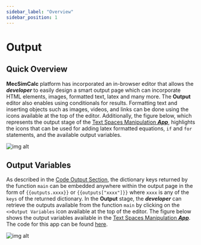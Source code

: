 ```yaml
---
sidebar_label: "Overview"
sidebar_position: 1
---
```


# Output

## Quick Overview

**MecSimCalc** platform has incorporated an in-browser editor that allows the _**developer**_ to easily design a smart output page which can incorporate HTML elements, images, formatted text, latex and many more. The **Output** editor also enables using conditionals for results. Formatting text and inserting objects such as images, videos, and links can be done using the icons available at the top of the editor. Additionally, the figure below, which represents the output stage of the [Text Spaces Manipulation _**App**_](https://mecsimcalc.com/app/6383921/text_spaces_manipulation_function), highlights the icons that can be used for adding latex formatted equations, `if` and `for` statements, and the available output variables.

<div style={{textAlign: 'center'}}>

![img alt](/docs/getting-started/outputeditor.png)

</div>

## Output Variables

As described in the [Code Output Section](../Code/Code-output#overview), the dictionary keys returned by the function `main` can be embedded anywhere within the output page in the form of `{{outputs.xxxx}}` or `{{outputs["xxxx"]}}` where `xxxx` is any of the `keys` of the returned dictionary. In the **Output** stage, the _**developer**_ can retrieve the outputs available from the function `main` by clicking on the `<>Output Variables` icon available at the top of the editor. The figure below shows the output variables available in the [Text Spaces Manipulation _**App**_](https://mecsimcalc.com/app/6383921/text_spaces_manipulation_function). The code for this app can be found [here](../Code/Tools#debugging).

<div style={{textAlign: 'center'}}>

![img alt](/docs/getting-started/outputvariables2.png)

</div>
